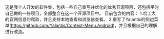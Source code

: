 这是我个人开发的软件集，包括一些自己重写并优化的优秀开源项目，还包括平时自己做的一些项目，全部整合在这一个开源项目中。
目前包含的内容：
1.哈工大的官网信息的爬取，并且支持本地查看和浏览器查看。
2.重写了Yalantis的侧边菜单(https://github.com/Yalantis/Context-Menu.Android)，并且根据自己的理解进行改造。